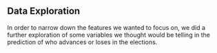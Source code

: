 ## Data Exploration

In order to narrow down the features we wanted to focus on, we did a further exploration of some variables we thought would be telling in the prediction of who advances or loses in the elections. 